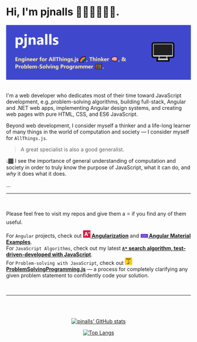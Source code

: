<br>
<h1 align="left">
<br>
<b>Hi, I'm pjnalls 🙋🏾‍♂️👨🏾‍💻.</b>
<br>
</h1>

<div align="center">
<img 
  alt="GitHub Profile Banner image." 
  src="img/github-profile-banner.png">
</div>
<br>

<p align="left">
I'm a web developer who dedicates most of their time toward JavaScript development, e.g.,problem-solving algorithms, building full-stack, Angular and .NET web apps, implementing Angular design systems, and creating web pages with pure HTML, CSS, and ES6 JavaScript.

<br>

Beyond web development, I consider myself a thinker and a life-long learner of many things in the world of computation and society — I consider myself for `AllThings.js`.

> A great specialist is also a good generalist.

👆🏾 I see the importance of general understanding of computation and society in order to truly know the purpose of JavaScript, what it can do, and <em>why</em> it does what it does.

...
<br>

<hr>
<br>

Please feel free to visit my repos and give them a ⭐ if you find any of them useful.

For `Angular` projects, check out <a href="https://github.com/pjnalls/Angularization"><b><img src="img/a-degrees.png" alt="A Degrees icon." width="20px"/> Angularization</b></a> and <a href="https://github.com/pjnalls/ng-material-examples"><b><img src="img/ng-mat-ex.png"  alt="Angular Materials Examples icon." width="20px"/> Angular Material Examples</b></a>.
<br>
For `JavaScript Algorithms`, check out my latest <a href="https://github.com/pjnalls/test-driven-javascript-dsa/blob/main/algorithms/search/a-star.js"><b>`A*` search algorithm, test-driven-developed with JavaScript</b></a>.
<br>
For `Problem-solving with JavaScript`, check out <a href="https://github.com/pjnalls/ProblemSolvingProgramming.js"><img src="img/psp.js.png" width="20px" alt="Problem-Solving Programming icon"> <b>ProblemSolvingProgramming.js</b></a> — a process for completely clarifying any given problem statement to confidently code your solution.

</p>

<br>
<hr>
<br>

<div align="center">

</div>

<div align="center">

<!--
<img src="https://bigheads.io/svg?accessory=roundGlasses&body=chest&circleColor=blue&clothing=shirt&clothingColor=blue&eyebrows=concerned&eyes=happy&faceMask=false&faceMaskColor=black&facialHair=none&graphic=none&hair=buzz&hairColor=black&hat=none&hatColor=black&lashes=false&&mask=false&mouth=openSmile&skinTone=dark" alt="pjnalls the Greeter" width="250" />
-->

<br>

[![pjnalls' GitHub stats](https://github-readme-stats.vercel.app/api?username=pjnalls&count_private=true&show_icons=true)](https://github.com/anuraghazra/github-readme-stats)

[![Top Langs](https://github-readme-stats.vercel.app/api/top-langs/?username=pjnalls&layout=compact)](https://github.com/anuraghazra/github-readme-stats)

</div>
